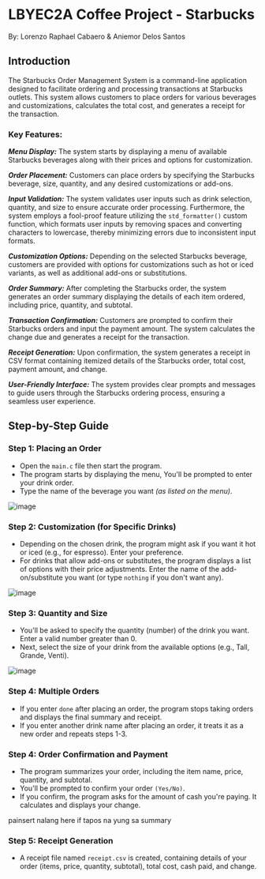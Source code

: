 # LBYEC2A Coffee Project - Starbucks
By: Lorenzo Raphael Cabaero & Aniemor Delos Santos

## Introduction
The Starbucks Order Management System is a command-line application designed to facilitate ordering and processing transactions at Starbucks outlets. This system allows customers to place orders for various beverages and customizations, calculates the total cost, and generates a receipt for the transaction.

### Key Features:

***Menu Display:*** The system starts by displaying a menu of available Starbucks beverages along with their prices and options for customization.

***Order Placement:*** Customers can place orders by specifying the Starbucks beverage, size, quantity, and any desired customizations or add-ons.

***Input Validation:*** The system validates user inputs such as drink selection, quantity, and size to ensure accurate order processing. Furthermore, the system employs a fool-proof feature utilizing the `std_formatter()` custom function, which formats user inputs by removing spaces and converting characters to lowercase, thereby minimizing errors due to inconsistent input formats.

***Customization Options:*** Depending on the selected Starbucks beverage, customers are provided with options for customizations such as hot or iced variants, as well as additional add-ons or substitutions.

***Order Summary:*** After completing the Starbucks order, the system generates an order summary displaying the details of each item ordered, including price, quantity, and subtotal.

***Transaction Confirmation:*** Customers are prompted to confirm their Starbucks orders and input the payment amount. The system calculates the change due and generates a receipt for the transaction.

***Receipt Generation:*** Upon confirmation, the system generates a receipt in CSV format containing itemized details of the Starbucks order, total cost, payment amount, and change.

***User-Friendly Interface:*** The system provides clear prompts and messages to guide users through the Starbucks ordering process, ensuring a seamless user experience.



## Step-by-Step Guide

### Step 1: Placing an Order

- Open the `main.c` file then start the program.
- The program starts by displaying the menu, You'll be prompted to enter your drink order.
- Type the name of the beverage you want *(as listed on the menu)*.

![image](https://github.com/Anon-arch/lboec3a_Final_Project/assets/54138252/7415de0e-e32c-41ae-b37c-0b0ec014f676)


### Step 2: Customization (for Specific Drinks)
- Depending on the chosen drink, the program might ask if you want it hot or iced (e.g., for espresso). Enter your preference.
- For drinks that allow add-ons or substitutes, the program displays a list of options with their price adjustments. Enter the name of the add-on/substitute you want (or type `nothing` if you don't want any).

![image](https://github.com/Anon-arch/lboec3a_Final_Project/assets/54138252/c2dbc49b-dd5b-4fc1-947b-c4ef64e2a2ae)

### Step 3: Quantity and Size
- You'll be asked to specify the quantity (number) of the drink you want. Enter a valid number greater than 0.
- Next, select the size of your drink from the available options (e.g., Tall, Grande, Venti).

![image](https://github.com/Anon-arch/lboec3a_Final_Project/assets/54138252/19d22a36-58aa-458a-a72e-f7716485a74b)

### Step 4: Multiple Orders
- If you enter `done` after placing an order, the program stops taking orders and displays the final summary and receipt.
- If you enter another drink name after placing an order, it treats it as a new order and repeats steps 1-3.

### Step 4: Order Confirmation and Payment

- The program summarizes your order, including the item name, price, quantity, and subtotal.
- You'll be prompted to confirm your order `(Yes/No)`.
- If you confirm, the program asks for the amount of cash you're paying. It calculates and displays your change.

painsert nalang here if tapos na yung sa summary

### Step 5: Receipt Generation
- A receipt file named `receipt.csv` is created, containing details of your order (items, price, quantity, subtotal), total cost, cash paid, and change.


